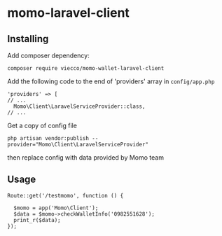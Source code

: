 # momo-laravel-client

## Installing

Add composer dependency:

```
composer require viecco/momo-wallet-laravel-client
```

Add the following code to the end of 'providers' array in `config/app.php`
```
'providers' => [
// ...
  Momo\Client\LaravelServiceProvider::class,
// ...  
```


Get a copy of config file

```
php artisan vendor:publish --provider="Momo\Client\LaravelServiceProvider"
```

then replace config with data provided by Momo team


## Usage

```
Route::get('/testmomo', function () {

  $momo = app('Momo\Client');
  $data = $momo->checkWalletInfo('0982551628');
  print_r($data);
});

```
